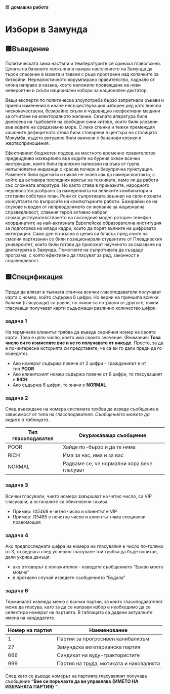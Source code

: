 🟦 **домашна работа**
# Избори в Замунда

## 🟥Въведение

Политическата зима настъпи и температурите се сринаха главоломно. Цената на бананите поскъпна и накара населението на Замунда да търси спасение в мазета и тавани с ръце прострени над копачките за биткойни. Нереалистичното корумпирано правителство, паднало от клона направо в казана, което наложило провеждане на нови невероятни и скъпи национални избори за национален диктатор.

Вещи експерти по политическа злоупотреба бързо запретнали ръкави и приели изменения в иначе несъществуващия изборен ред като внесли нискокачествени, безкрайно скъпи и чудовищно неефективни машини за отчитане на електоралното желание. Скъпата апаратура била донесена на гърбовете на свободни сини китове, които били уловени във водите на средиземно море. С леки спънки и тежки премеждия кашоните дефицитната стока били стоварени в центъра на столицата Мокумба, където ритуално били окичени с бананови клонки и жертвоприношения.

Ефективният бюджетен подход на местното временно правителство предвидливо изхвърлило във водите на бурния океан всички инструкции, които били прилежно написани на ръка от група непълнолетни индианци с красив почерк и безупречна пунктуация. Раменете били вдигнати и никой не знаел как да намери контакта, с който да активира последния крясък на техниката, камо ли да работи със сложната апаратура. Но както става в приказките, народното недоволство разбрало за намеренията на великите комбинатори и сготвили собствен план. Рони от съпротивата звъннал на свои познати консултанти по въпросите на компютърните работи. Базирайки се на слухове и воден от непреодолимото си желание за национална справедливост, славния герой активно набрал спомоществувателстването на последния модел роторен телефон координатите на най-активната Европейска образователна институция за подготовка на млади кадри, които да порят вълните на цифровата интеграция. Само ден по-късно в целия си блясък пред очите на смелия партизанин се били позиционирали студентите от Пловдивския университет, които били готови да приложат наученото за смазване на диктатурата в Замунда. Помогнете на съпротивата да създаде програма, с която ефективно да гласуват за ред, законност и справедливост.

## 🟦Спецификация

Преди да влязат в тъмната стаичка всички гласоподаватели получават карта с номер, който съдържа 6 цифри. Но верни на принципа всички балами (гласуващи) са равни, но някои са по-равни от другите, някои гласуващи получават карти съдържащи различно количество цифри.

### задача 1

На терминала клиентът трябва да въведе серийния номер на своята карта. Това е цяло число, което има скрито значение. (Внимание: **Това число си го измисляте вие и не го получавате от никъде**. Просто, за да е по-интересна историята си представете, че са ви го дали преди да го въведете).

- Ако номерът съдържа повече от 2 цифри - гражданинът е от тип **POOR**
- Ако клиентският номер съдържа повече от 6 цифри, то гласуващият е **RICH**
- Ако съдържа 6 цифри, то значи е **NORMAL**

### задача 2

След въвеждане на номера системата трябва да изведе съобщение в зависимост от типа на гласоподавателя. *Съобщението можете да видите в таблицата.*

| Тип гласоподавател | Окуражаващо съобщение |
| --- | --- |
| POOR | Хайде по-бързо и да те няма |
| RICH | Има за нас, има и за вас |
| NORMAL | Радваме се, че нормални хора вече гласуват |

### задача 3

Всички гласували, чиито номера завършват на четно число, са VIP гласували, а останалите са обикновени такива.

- Пример: *105468* е четно число и клиентът е VIP
- Пример: *115485* е нечетно число и клиентът няма специални правомощия

### задача 4

Ако предпоследната цифра на номера на гласувалия е число по-голямо от 3, то веднага след успешно гласуване той трябва да бъде попитан, дали укрива данъци:

- ако отговорът е положителен - изведете съобщението “Браво моето момче”
- в противен случай изведете съобщението “Будала”

### задача 6

Терминалът извежда меню с всички партии, за които гласоподавателят може да гласува, като за да се направи избор е необходимо да се селектира номерът на партията. В таблицата са дадени актуалните имена на кандидатите.

| Номер на партия | Наименование |
| --- | --- |
| 1 | Партия за прогресивен канибализъм |
| 27 | Замундска вегетарианска партия |
| 666 | Синдикат на вуду-трактористите |
| 999 | Партия на труда, мотиката и наковалнята |

След като се въведе номерът на партията гласувалият получава съобщение **“Вие си поръчахте да ви управлява** **{ИМЕТО НА ИЗБРАНАТА ПАРТИЯ}** **”**.